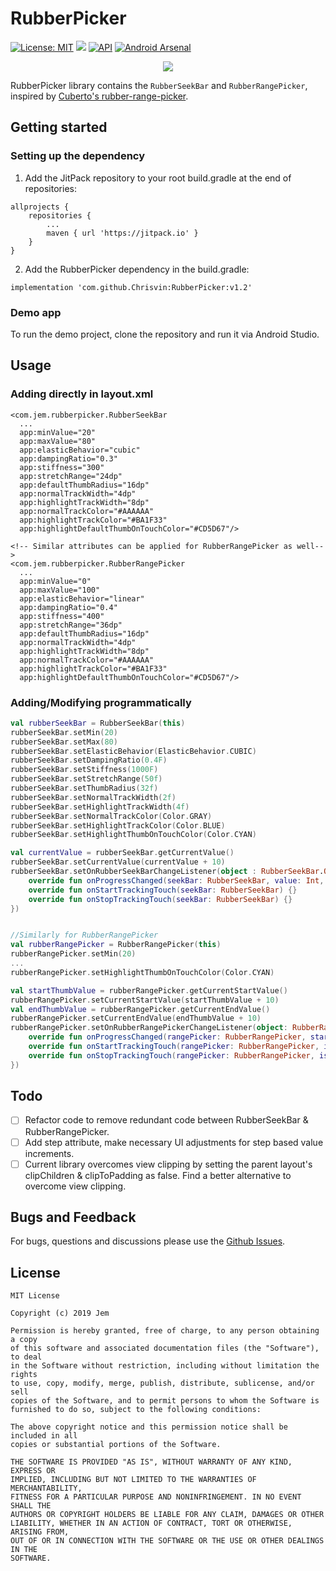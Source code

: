 # RubberPicker

[![License: MIT](https://img.shields.io/badge/License-MIT-silver.svg)](https://opensource.org/licenses/MIT) [![](https://jitpack.io/v/Chrisvin/RubberPicker.svg)](https://jitpack.io/#Chrisvin/RubberPicker) [![API](https://img.shields.io/badge/API-15%2B-blue.svg?style=flat)](https://android-arsenal.com/api?level=15) [![Android Arsenal]( https://img.shields.io/badge/Android%20Arsenal-RubberPicker-gold.svg?style=flat )]( https://android-arsenal.com/details/1/7867 )

<p align="center"><img src="RubberPicker-Demo.gif"/></p>

RubberPicker library contains the `RubberSeekBar` and `RubberRangePicker`, inspired by [Cuberto's rubber-range-picker](https://github.com/Cuberto/rubber-range-picker).

## Getting started
### Setting up the dependency
1. Add the JitPack repository to your root build.gradle at the end of repositories:
```
allprojects {
	repositories {
		...
		maven { url 'https://jitpack.io' }
	}
}
```
2. Add the RubberPicker dependency in the build.gradle:
```
implementation 'com.github.Chrisvin:RubberPicker:v1.2'
```

### Demo app
To run the demo project, clone the repository and run it via Android Studio.

## Usage
### Adding directly in layout.xml
```
<com.jem.rubberpicker.RubberSeekBar
  ...
  app:minValue="20"
  app:maxValue="80"
  app:elasticBehavior="cubic"
  app:dampingRatio="0.3"
  app:stiffness="300"
  app:stretchRange="24dp"
  app:defaultThumbRadius="16dp"
  app:normalTrackWidth="4dp"
  app:highlightTrackWidth="8dp"
  app:normalTrackColor="#AAAAAA"
  app:highlightTrackColor="#BA1F33"
  app:highlightDefaultThumbOnTouchColor="#CD5D67"/>

<!-- Similar attributes can be applied for RubberRangePicker as well-->
<com.jem.rubberpicker.RubberRangePicker
  ...
  app:minValue="0"
  app:maxValue="100"
  app:elasticBehavior="linear"
  app:dampingRatio="0.4"
  app:stiffness="400"
  app:stretchRange="36dp"
  app:defaultThumbRadius="16dp"
  app:normalTrackWidth="4dp"
  app:highlightTrackWidth="8dp"
  app:normalTrackColor="#AAAAAA"
  app:highlightTrackColor="#BA1F33"
  app:highlightDefaultThumbOnTouchColor="#CD5D67"/>
```
### Adding/Modifying programmatically
```kotlin
val rubberSeekBar = RubberSeekBar(this)
rubberSeekBar.setMin(20)
rubberSeekBar.setMax(80)
rubberSeekBar.setElasticBehavior(ElasticBehavior.CUBIC)
rubberSeekBar.setDampingRatio(0.4F)
rubberSeekBar.setStiffness(1000F)
rubberSeekBar.setStretchRange(50f)
rubberSeekBar.setThumbRadius(32f)
rubberSeekBar.setNormalTrackWidth(2f)
rubberSeekBar.setHighlightTrackWidth(4f)
rubberSeekBar.setNormalTrackColor(Color.GRAY)
rubberSeekBar.setHighlightTrackColor(Color.BLUE)
rubberSeekBar.setHighlightThumbOnTouchColor(Color.CYAN)

val currentValue = rubberSeekBar.getCurrentValue()
rubberSeekBar.setCurrentValue(currentValue + 10)
rubberSeekBar.setOnRubberSeekBarChangeListener(object : RubberSeekBar.OnRubberSeekBarChangeListener {
    override fun onProgressChanged(seekBar: RubberSeekBar, value: Int, fromUser: Boolean) {}
    override fun onStartTrackingTouch(seekBar: RubberSeekBar) {}
    override fun onStopTrackingTouch(seekBar: RubberSeekBar) {}
})


//Similarly for RubberRangePicker
val rubberRangePicker = RubberRangePicker(this)
rubberRangePicker.setMin(20)
...
rubberRangePicker.setHighlightThumbOnTouchColor(Color.CYAN)

val startThumbValue = rubberRangePicker.getCurrentStartValue()
rubberRangePicker.setCurrentStartValue(startThumbValue + 10)
val endThumbValue = rubberRangePicker.getCurrentEndValue()
rubberRangePicker.setCurrentEndValue(endThumbValue + 10)
rubberRangePicker.setOnRubberRangePickerChangeListener(object: RubberRangePicker.OnRubberRangePickerChangeListener{
    override fun onProgressChanged(rangePicker: RubberRangePicker, startValue: Int, endValue: Int, fromUser: Boolean) {}
    override fun onStartTrackingTouch(rangePicker: RubberRangePicker, isStartThumb: Boolean) {}
    override fun onStopTrackingTouch(rangePicker: RubberRangePicker, isStartThumb: Boolean) {}
})
```

## Todo
- [ ] Refactor code to remove redundant code between RubberSeekBar & RubberRangePicker.
- [ ] Add step attribute, make necessary UI adjustments for step based value increments.
- [ ] Current library overcomes view clipping by setting the parent layout's clipChildren & clipToPadding as false. Find a better alternative to overcome view clipping.

## Bugs and Feedback
For bugs, questions and discussions please use the [Github Issues](https://github.com/Chrisvin/RubberPicker/issues).

## License
```
MIT License

Copyright (c) 2019 Jem

Permission is hereby granted, free of charge, to any person obtaining a copy
of this software and associated documentation files (the "Software"), to deal
in the Software without restriction, including without limitation the rights
to use, copy, modify, merge, publish, distribute, sublicense, and/or sell
copies of the Software, and to permit persons to whom the Software is
furnished to do so, subject to the following conditions:

The above copyright notice and this permission notice shall be included in all
copies or substantial portions of the Software.

THE SOFTWARE IS PROVIDED "AS IS", WITHOUT WARRANTY OF ANY KIND, EXPRESS OR
IMPLIED, INCLUDING BUT NOT LIMITED TO THE WARRANTIES OF MERCHANTABILITY,
FITNESS FOR A PARTICULAR PURPOSE AND NONINFRINGEMENT. IN NO EVENT SHALL THE
AUTHORS OR COPYRIGHT HOLDERS BE LIABLE FOR ANY CLAIM, DAMAGES OR OTHER
LIABILITY, WHETHER IN AN ACTION OF CONTRACT, TORT OR OTHERWISE, ARISING FROM,
OUT OF OR IN CONNECTION WITH THE SOFTWARE OR THE USE OR OTHER DEALINGS IN THE
SOFTWARE.
```

